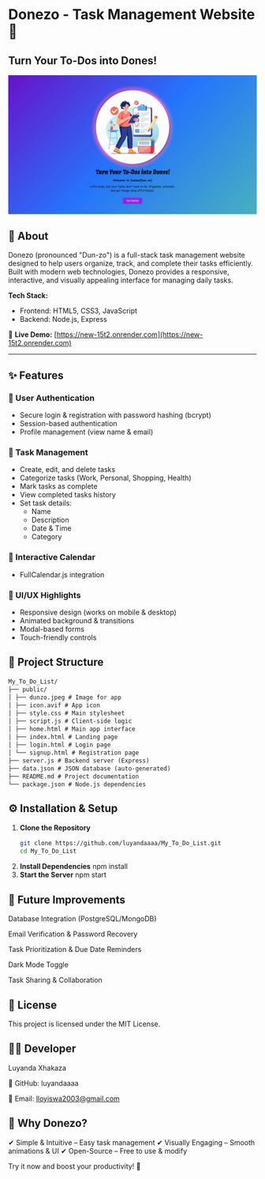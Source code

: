# Donezo - Task Management Website 🚀  
## Turn Your To-Dos into Dones!

![ToDoList Preview](https://raw.githubusercontent.com/luyandaaaa/My_To_Do_List/main/public/dunzo.jpeg)

## 📌 About  
Donezo (pronounced "Dun-zo") is a full-stack task management website designed to help users organize, track, and complete their tasks efficiently. Built with modern web technologies, Donezo provides a responsive, interactive, and visually appealing interface for managing daily tasks.

**Tech Stack:**     
- Frontend: HTML5, CSS3, JavaScript    
- Backend: Node.js, Express  

🔹 **Live Demo:** [https://new-15t2.onrender.com](https://new-15t2.onrender.com)

---

## ✨ Features  

### 🔐 User Authentication  
- Secure login & registration with password hashing (bcrypt)  
- Session-based authentication  
- Profile management (view name & email)  

### 📝 Task Management  
- Create, edit, and delete tasks  
- Categorize tasks (Work, Personal, Shopping, Health)  
- Mark tasks as complete  
- View completed tasks history  
- Set task details:  
  - Name  
  - Description  
  - Date & Time  
  - Category  

### 📅 Interactive Calendar  
- FullCalendar.js integration  

### 🎨 UI/UX Highlights  
- Responsive design (works on mobile & desktop)  
- Animated background & transitions  
- Modal-based forms  
- Touch-friendly controls  


## 📂 Project Structure 
```
My_To_Do_List/ 
├── public/ 
│ ├── dunzo.jpeg # Image for app 
│ ├── icon.avif # App icon
│ ├── style.css # Main stylesheet 
│ ├── script.js # Client-side logic 
│ ├── home.html # Main app interface 
│ ├── index.html # Landing page 
│ ├── login.html # Login page 
│ └── signup.html # Registration page 
├── server.js # Backend server (Express) 
├── data.json # JSON database (auto-generated) 
├── README.md # Project documentation 
└── package.json # Node.js dependencies
```


## ⚙️ Installation & Setup  

1. **Clone the Repository**  
   ```bash
   git clone https://github.com/luyandaaaa/My_To_Do_List.git
   cd My_To_Do_List
2. **Install Dependencies**
   npm install
3. **Start the Server**
   npm start
   
## 🚀 Future Improvements
Database Integration (PostgreSQL/MongoDB)

Email Verification & Password Recovery

Task Prioritization & Due Date Reminders

Dark Mode Toggle

Task Sharing & Collaboration

## 📜 License
This project is licensed under the MIT License.

## 👨‍💻 Developer
Luyanda Xhakaza

🔗 GitHub: luyandaaaa

📧 Email: lloyiswa2003@gmail.com

## 🌟 Why Donezo?
✔ Simple & Intuitive – Easy task management
✔ Visually Engaging – Smooth animations & UI
✔ Open-Source – Free to use & modify

Try it now and boost your productivity! 🚀

